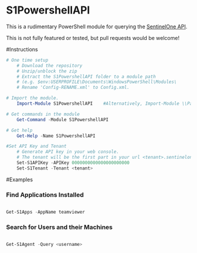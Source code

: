 S1PowershellAPI
=============

This is a rudimentary PowerShell module for querying the [SentinelOne API](https://<tenant>.sentinelone.net/apidocs). 

This is not fully featured or tested, but pull requests would be welcome!

#Instructions

```powershell
# One time setup
    # Download the repository
    # Unzip/unblock the zip
    # Extract the S1PowershellAPI folder to a module path 
    # (e.g. $env:USERPROFILE\Documents\WindowsPowerShell\Modules\
    # Rename 'Config-RENAME.xml' to Config.xml. 

# Import the module.
    Import-Module S1PowershellAPI    #Alternatively, Import-Module \\Path\To\S1PowershellAPI

# Get commands in the module
    Get-Command -Module S1PowershellAPI

# Get help
    Get-Help -Name S1PowershellAPI

#Set API Key and Tenant
    # Generate API key in your web console.
    # The tenant will be the first part in your url <tenant>.sentinelone.net
    Set-S1APIKey -APIKey 0000000000000000000000
    Set-S1Tenant -Tenant <tenant>
```

#Examples

### Find Applications Installed

```PowerShell

Get-S1Apps -AppName teamviewer

```

### Search for Users and their Machines

```PowerShell

Get-S1Agent -Query <username>

```

